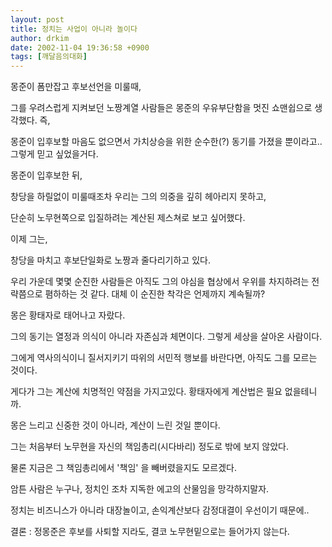 ```yaml
---
layout: post
title: 정치는 사업이 아니라 놀이다
author: drkim
date: 2002-11-04 19:36:58 +0900
tags: [깨달음의대화]
---
```

몽준이 폼만잡고 후보선언을 미룰때,
  
그를 우려스럽게 지켜보던 노짱계열 사람들은 몽준의 우유부단함을 멋진 쇼맨쉽으로 생각했다. 즉,
  
몽준이 입후보할 마음도 없으면서 가치상승을 위한 순수한(?) 동기를 가졌을 뿐이라고.. 그렇게 믿고 싶었을거다.
  

  
몽준이 입후보한 뒤,
  
창당을 하릴없이 미룰때조차 우리는 그의 의중을 깊히 헤아리지 못하고,
  
단순히 노무현쪽으로 입질하려는 계산된 제스쳐로 보고 싶어했다.
  

  
이제 그는,
  
창당을 마치고 후보단일화로 노짱과 줄다리기하고 있다.
  
우리 가운데 몇몇 순진한 사람들은 아직도 그의 야심을 협상에서 우위를 차지하려는 전략쯤으로 폄하하는 것 같다. 대체 이 순진한 착각은 언제까지 계속될까?
  

  
몽은 황태자로 태어나고 자랐다.
  
그의 동기는 열정과 의식이 아니라 자존심과 체면이다. 그렇게 세상을 살아온 사람이다.
  
그에게 역사의식이니 질서지키기 따위의 서민적 행보를 바란다면, 아직도 그를 모르는 것이다.
  
게다가 그는 계산에 치명적인 약점을 가지고있다. 황태자에게 계산법은 필요 없을테니까.
  
몽은 느리고 신중한 것이 아니라, 계산이 느린 것일 뿐이다.
  

  
그는 처음부터 노무현을 자신의 책임총리(시다바리) 정도로 밖에 보지 않았다.
  
물론 지금은 그 책임총리에서 '책임' 을 빼버렸을지도 모르겠다.
  

  
암튼 사람은 누구나, 정치인 조차 지독한 에고의 산물임을 망각하지말자.
  
정치는 비즈니스가 아니라 대장놀이고, 손익계산보다 감정대결이 우선이기 때문에..
  

  
결론 : 정몽준은 후보를 사퇴할 지라도, 결코 노무현밑으로는 들어가지 않는다.